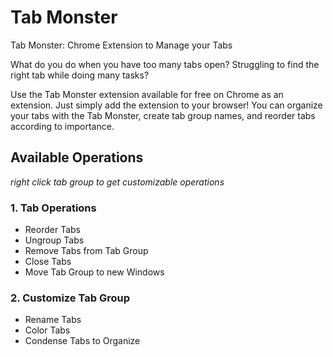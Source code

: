 # Tab Monster

Tab Monster: Chrome Extension to Manage your Tabs

What do you do when you have too many tabs open? 
Struggling to find the right tab while doing many tasks?



Use the Tab Monster extension available for free on Chrome as an extension.
Just simply add the extension to your browser! 
You can organize your tabs with the Tab Monster, create tab group names, and reorder tabs according to importance.

## Available Operations
*right click tab group to get customizable operations*

### 1. Tab Operations
* Reorder Tabs
* Ungroup Tabs
* Remove Tabs from Tab Group
* Close Tabs
* Move Tab Group to new Windows

### 2. Customize Tab Group
* Rename Tabs
* Color Tabs 
* Condense Tabs to Organize 

